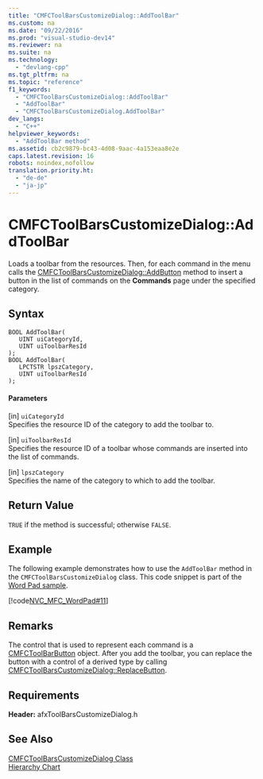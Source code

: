 ```yaml
---
title: "CMFCToolBarsCustomizeDialog::AddToolBar"
ms.custom: na
ms.date: "09/22/2016"
ms.prod: "visual-studio-dev14"
ms.reviewer: na
ms.suite: na
ms.technology: 
  - "devlang-cpp"
ms.tgt_pltfrm: na
ms.topic: "reference"
f1_keywords: 
  - "CMFCToolBarsCustomizeDialog::AddToolBar"
  - "AddToolBar"
  - "CMFCToolBarsCustomizeDialog.AddToolBar"
dev_langs: 
  - "C++"
helpviewer_keywords: 
  - "AddToolBar method"
ms.assetid: cb2c9879-bc43-4d08-9aac-4a153eaa8e2e
caps.latest.revision: 16
robots: noindex,nofollow
translation.priority.ht: 
  - "de-de"
  - "ja-jp"
---
```

# CMFCToolBarsCustomizeDialog::AddToolBar
Loads a toolbar from the resources. Then, for each command in the menu calls the [CMFCToolBarsCustomizeDialog::AddButton](../vs140/cmfctoolbarscustomizedialog--addbutton.md) method to insert a button in the list of commands on the **Commands** page under the specified category.  
  
## Syntax  
  
```  
BOOL AddToolBar(  
   UINT uiCategoryId,  
   UINT uiToolbarResId   
);  
BOOL AddToolBar(  
   LPCTSTR lpszCategory,  
   UINT uiToolbarResId   
);  
```  
  
#### Parameters  
 [in] `uiCategoryId`  
 Specifies the resource ID of the category to add the toolbar to.  
  
 [in] `uiToolbarResId`  
 Specifies the resource ID of a toolbar whose commands are inserted into the list of commands.  
  
 [in] `lpszCategory`  
 Specifies the name of the category to which to add the toolbar.  
  
## Return Value  
 `TRUE` if the method is successful; otherwise `FALSE`.  
  
## Example  
 The following example demonstrates how to use the `AddToolBar` method in the `CMFCToolBarsCustomizeDialog` class. This code snippet is part of the [Word Pad sample](../vs140/visual-c---samples.md).  
  
 [!code[NVC_MFC_WordPad#11](../vs140/codesnippet/CPP/cmfctoolbarscustomizedialog--addtoolbar_1.cpp)]  
  
## Remarks  
 The control that is used to represent each command is a [CMFCToolBarButton](../vs140/cmfctoolbarbutton-class.md) object. After you add the toolbar, you can replace the button with a control of a derived type by calling [CMFCToolBarsCustomizeDialog::ReplaceButton](../vs140/cmfctoolbarscustomizedialog--replacebutton.md).  
  
## Requirements  
 **Header:** afxToolBarsCustomizeDialog.h  
  
## See Also  
 [CMFCToolBarsCustomizeDialog Class](../vs140/cmfctoolbarscustomizedialog-class.md)   
 [Hierarchy Chart](../vs140/hierarchy-chart.md)